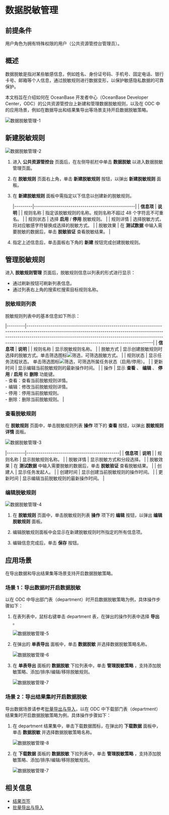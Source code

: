 数据脱敏管理 
=======================

**前提条件** 
-------------------------

用户角色为拥有特殊权限的用户（公共资源管控台管理员）。

**概述** 
-----------------------

数据脱敏是指对某些敏感信息，例如姓名、身份证号码、手机号、固定电话、银行卡号、邮箱等个人信息，通过脱敏规则进行数据变形，以保护敏感隐私数据的可靠保护。

本文档旨在介绍如何在 OceanBase 开发者中心（OceanBase Developer Center，ODC）的公共资源管控台上新建和管理数据脱敏规则，以及在 ODC 中的应用场景，例如在数据导出和结果集导出等场景支持开启数据脱敏策略。 

![数据脱敏管理-1](https://obbusiness-private.oss-cn-shanghai.aliyuncs.com/doc/img/odc/340/%E6%95%B0%E6%8D%AE%E8%84%B1%E6%95%8F%E7%AE%A1%E7%90%86-1.png)

**新建脱敏规则** 
---------------------------

![数据脱敏管理-2](https://obbusiness-private.oss-cn-shanghai.aliyuncs.com/doc/img/odc/340/%E6%95%B0%E6%8D%AE%E8%84%B1%E6%95%8F%E7%AE%A1%E7%90%86-2.png)

1. 进入 **公共资源管控台** 页面后，在左侧导航栏中单击 **数据脱敏** 以进入数据脱敏管理页面。

2. 在 **脱敏规则** 页面右上角，单击 **新建脱敏规则** 按钮，以弹出 **新建脱敏规则** 面板。

3. 在 **新建脱敏规则** 面板中需指定以下信息以创建新的脱敏规则。

   |---------|--------------------------------------------------|
   | **信息项** | **说明**                                           |
   | 规则名称    | 指定该脱敏规则的名称。规则名称不超过 48 个字符且不可重名。 |
   | 规则状态    | 选择 **启用** / **停用**  脱敏规则。                        |
   | 规则详情    | 选择脱敏方式，将对应敏感字符替换成选择的脱敏方式。                        |
   | 脱敏效果    | 在 **测试数据**  中输入需要脱敏的数据后，单击 **脱敏验证**  查看脱敏结果。     |

4. 指定上述信息后，单击面板右下角的 **新建** 按钮完成创建脱敏规则。


**管理脱敏规则** 
---------------------------

进入 **脱敏规则管理** 页面后，脱敏规则信息以列表的形式进行显示：

* 通过刷新按钮可刷新列表信息。
* 通过列表右上角的搜索栏搜索目标规则名称。


### **脱敏规则列表** 

脱敏规则列表中的基本信息如下所示：

|---------|--------------------------------------------------------------------------------------------------------------------------------------------------------------------------------------------------------------------------------------------------------------------------------------------------------|
| **信息项** | **说明**                                                                                                                                                                                                                                                                                                 |
| 规则名称    | 显示脱敏规则名称。                                                                                                                                                                                                                                                                                              |
| 脱敏方式    | 显示创建脱敏规则时选择的脱敏方式。单击筛选图标![筛选](https://help-static-aliyun-doc.aliyuncs.com/assets/img/zh-CN/0583667361/p352180.jpg)，可筛选脱敏方式。                                                                                                                                                                                                                          |
| 规则状态    | 显示任务流程状态。 单击筛选图标![筛选](https://help-static-aliyun-doc.aliyuncs.com/assets/img/zh-CN/0583667361/p352180.jpg)，可筛选所属任务状态（启用/停用）。                                                                                                                                                                                                                         |
| 更新时间    | 显示编辑当前脱敏规则的最新操作时间。                                                                                                                                                                                                                                                                                     |
| 操作      | 显示 **查看** 、 **编辑** 、 **停用** / **启用**  和 **删除**  功能键。<br> - 查看：查看当前脱敏规则详情。 <br> - 编辑：修改当前脱敏规则详情。  <br> - 停用：停用当前脱敏规则。 <br> - 删除：删除当前脱敏规则。 |

### **查看脱敏规则** 

在 **脱敏规则** 页面中，单击脱敏规则列表 **操作** 项下的 **查看** 按钮，以弹出 **脱敏规则详情** 面板。

![数据脱敏管理-3](https://obbusiness-private.oss-cn-shanghai.aliyuncs.com/doc/img/odc/340/%E6%95%B0%E6%8D%AE%E8%84%B1%E6%95%8F%E7%AE%A1%E7%90%86-3.png)

|---------|----------------------------------------------|
| **信息项** | **说明**                                       |
| 规则名称    | 显示脱敏规则名称。                                    |
| 脱敏详情    | 显示脱敏方式和分段选择。                                 |
| 脱敏效果    | 在 **测试数据**  中输入需要脱敏的数据后，单击 **脱敏验证**  查看脱敏结果。 |
| 创建人     | 显示任务发起人。                                     |
| 创建时间    | 显示创建当前脱敏规则的操作时间。                             |
| 更新时间    | 显示编辑当前脱敏规则的最新操作时间。                           |



### **编辑脱敏规则** 

![数据脱敏管理-4](https://obbusiness-private.oss-cn-shanghai.aliyuncs.com/doc/img/odc/340/%E6%95%B0%E6%8D%AE%E8%84%B1%E6%95%8F%E7%AE%A1%E7%90%86-4.png)

1. 在 **脱敏规则** 页面中，单击脱敏规则列表 **操作** 项下的 **编辑** 按钮，以弹出 **编辑脱敏规则** 面板。

2. 编辑脱敏规则面板中会显示在新建脱敏规则时所指定的所有信息项。

3. 编辑信息完成后，单击 **保存** 按钮。

**应用场景**
-------------------------

在导出数据和导出结果集等场景支持开启数据脱敏策略。

### **场景 1：导出数据时开启数据脱敏** 

以在 ODC 中导出部门表（department）时开启数据脱敏策略为例，具体操作步骤如下：

1. 在表列表中，鼠标右键单击 department 表，在弹出的操作列表中选择 **导出** 。

   ![数据脱敏管理-5](https://obbusiness-private.oss-cn-shanghai.aliyuncs.com/doc/img/odc/340/%E6%95%B0%E6%8D%AE%E8%84%B1%E6%95%8F%E7%AE%A1%E7%90%86-5.png)

2. 在弹出的 **单表导出** 面板中，单击 **数据脱敏** 并选择数据脱敏策略名称。

   ![数据脱敏管理-6](https://obbusiness-private.oss-cn-shanghai.aliyuncs.com/doc/img/odc/340/%E6%95%B0%E6%8D%AE%E8%84%B1%E6%95%8F%E7%AE%A1%E7%90%86-6.png)

3. 在 **单表导出** 面板的 **数据脱敏** 下拉列表中，单击 **管理脱敏策略** ，支持添加脱敏策略、添加/排序/编辑/移除脱敏规则。

   ![数据脱敏管理-7](https://obbusiness-private.oss-cn-shanghai.aliyuncs.com/doc/img/odc/340/%E6%95%B0%E6%8D%AE%E8%84%B1%E6%95%8F%E7%AE%A1%E7%90%86-7.png)

### **场景 2：导出结果集时开启数据脱敏** 

导出数据场景请参考[批量导出与导入](../6.web-odc-use-tools/1.web-odc-data-export-and-import/3.web-odc-batch-export-and-import.md)，以在 ODC 中下载部门表（department）结果集时开启数据脱敏策略为例，具体操作步骤如下：

1. 在 department 结果集中，单击下载数据图标，在弹出的 **下载数据** 面板中，单击 **数据脱敏** 并选择数据脱敏策略名称。

   ![数据脱敏管理-8](https://obbusiness-private.oss-cn-shanghai.aliyuncs.com/doc/img/odc/340/%E6%95%B0%E6%8D%AE%E8%84%B1%E6%95%8F%E7%AE%A1%E7%90%86-8.png)

2. 在 **下载数据** 面板的 **数据脱敏** 下拉列表中，单击 **管理脱敏策略** ，支持添加脱敏策略、添加/排序/编辑/移除脱敏规则。

   ![数据脱敏管理-7](https://obbusiness-private.oss-cn-shanghai.aliyuncs.com/doc/img/odc/340/%E6%95%B0%E6%8D%AE%E8%84%B1%E6%95%8F%E7%AE%A1%E7%90%86-7.png)

**相关信息** 
-------------------------

* [结果页签](../5.web-odc-use-workspace/2.web-odc-sql-window.md)
* [批量导出与导入](../6.web-odc-use-tools/1.web-odc-data-export-and-import/3.web-odc-batch-export-and-import.md)
